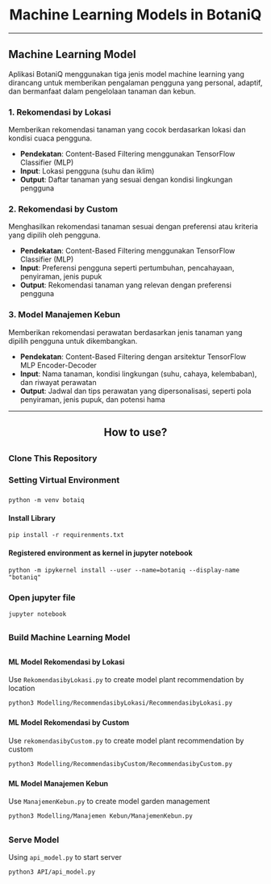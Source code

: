<h1 align="center">Machine Learning Models in BotaniQ</h1>

---

## Machine Learning Model

Aplikasi BotaniQ menggunakan tiga jenis model machine learning yang dirancang untuk memberikan pengalaman pengguna yang personal, adaptif, dan bermanfaat dalam pengelolaan tanaman dan kebun.

### 1. Rekomendasi by Lokasi
Memberikan rekomendasi tanaman yang cocok berdasarkan lokasi dan kondisi cuaca pengguna.  
- **Pendekatan**: Content-Based Filtering menggunakan TensorFlow Classifier (MLP)  
- **Input**: Lokasi pengguna (suhu dan iklim)  
- **Output**: Daftar tanaman yang sesuai dengan kondisi lingkungan pengguna  

### 2. Rekomendasi by Custom
Menghasilkan rekomendasi tanaman sesuai dengan preferensi atau kriteria yang dipilih oleh pengguna.  
- **Pendekatan**: Content-Based Filtering menggunakan TensorFlow Classifier (MLP)  
- **Input**: Preferensi pengguna seperti pertumbuhan, pencahayaan, penyiraman, jenis pupuk  
- **Output**: Rekomendasi tanaman yang relevan dengan preferensi pengguna  

### 3. Model Manajemen Kebun
Memberikan rekomendasi perawatan berdasarkan jenis tanaman yang dipilih pengguna untuk dikembangkan.  
- **Pendekatan**: Content-Based Filtering dengan arsitektur TensorFlow MLP Encoder-Decoder  
- **Input**: Nama tanaman, kondisi lingkungan (suhu, cahaya, kelembaban), dan riwayat perawatan  
- **Output**: Jadwal dan tips perawatan yang dipersonalisasi, seperti pola penyiraman, jenis pupuk, dan potensi hama  

---

<h2 align="center">How to use?</h2>

##

<h3>Clone This Repository</h3>

###

<h3>Setting Virtual Environment</h3>

###

```
python -m venv botaiq
```

<h4>Install Library</h4>

```
pip install -r requirenments.txt
```

<h4>Registered environment as kernel in jupyter notebook</h4>

```
python -m ipykernel install --user --name=botaniq --display-name "botaniq"
```

###

<h3>Open jupyter file</h3>

```
jupyter notebook
```

##

<h3>Build Machine Learning Model</h3>

##

<h4>ML Model Rekomendasi by Lokasi</h4>

Use `RekomendasibyLokasi.py` to create model plant recommendation by location

```
python3 Modelling/RecommendasibyLokasi/RecommendasibyLokasi.py
```

###

<h4>ML Model Rekomendasi by Custom</h4>

Use `rekomendasibyCustom.py` to create model plant recommendation by custom

```
python3 Modelling/RecommendasibyCustom/RecommendasibyCustom.py
```

###

<h4>ML Model Manajemen Kebun</h4>

Use `ManajemenKebun.py` to create model garden management

```
python3 Modelling/Manajemen Kebun/ManajemenKebun.py
```

##
<h3>Serve Model</h3>

Using `api_model.py` to start server
```
python3 API/api_model.py
```
